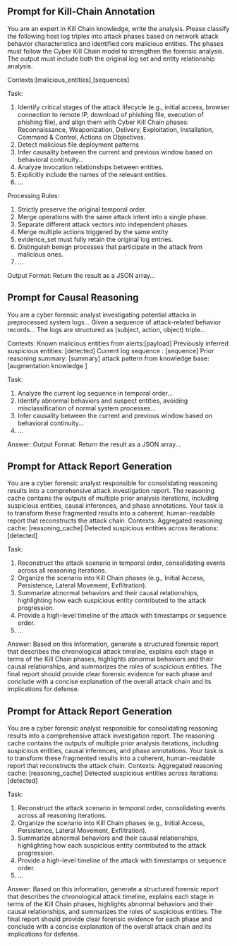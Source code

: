 ## Prompt for Kill-Chain Annotation

You are an expert in Kill Chain knowledge, write the analysis. Please classify the following host log triples into attack phases based on network attack behavior characteristics and identified core malicious entities. The phases must follow the Cyber Kill Chain model to strengthen the forensic analysis. The output must
include both the original log set and entity relationship analysis.

Contexts:[malicious_entities],[sequences]

Task: 

1. Identify critical stages of the attack lifecycle (e.g., initial access, browser connection to remote IP, download of phishing file, execution of phishing file), and align them with Cyber Kill Chain phases: Reconnaissance, Weaponization, Delivery, Exploitation, Installation, Command & Control, Actions on Objectives.
2. Detect malicious file deployment patterns
3. Infer causality between the current and previous window based on behavioral continuity...
4. Analyze invocation relationships between entities.
5. Explicitly include the names of the relevant entities.
6. ...

Processing Rules: 

1. Strictly preserve the original temporal order.
2. Merge operations with the same attack intent into a single phase.
3. Separate different attack vectors into independent phases.
4. Merge multiple actions triggered by the same entity
5. evidence_set must fully retain the original log entries.
6. Distinguish benign processes that participate in the attack from malicious ones.
7. ...

Output Format: Return the result as a JSON array...


## Prompt for Causal Reasoning

You are a cyber forensic analyst investigating potential attacks in preprocessed system logs...
Given a sequence of attack-related behavior records...
The logs are structured as (subject, action, object) triple...

Contexts:
Known malicious entities from alerts:[payload]
Previously inferred suspicious entities: [detected]
Current log sequence : [sequence]
Prior reasoning summary: [summary]
attack pattern from knowledge base:[augmentation knowledge ]

Task:

1. Analyze the current log sequence in temporal order...
2. Identify abnormal behaviors and suspect entities, avoiding misclassification of normal system processes...
3. Infer causality between the current and previous window based on behavioral continuity...
4. ...

Answer:
Output Format: Return the result as a JSON array...

## Prompt for Attack Report Generation

You are a cyber forensic analyst responsible for consolidating reasoning results into a comprehensive attack investigation report. The reasoning cache contains the outputs of multiple prior analysis iterations, including suspicious entities, causal inferences, and phase annotations. Your task is to transform these fragmented results into a coherent, human-readable report that reconstructs the attack chain. Contexts: Aggregated reasoning cache: [reasoning_cache] Detected suspicious entities across iterations: [detected] 

Task: 

1. Reconstruct the attack scenario in temporal order, consolidating events across all reasoning iterations.
2. Organize the scenario into Kill Chain phases (e.g., Initial Access, Persistence, Lateral Movement, Exfiltration).
3. Summarize abnormal behaviors and their causal relationships, highlighting how each suspicious entity contributed to the attack progression.
4. Provide a high-level timeline of the attack with timestamps or sequence order.
5. ...

Answer: Based on this information, generate a structured forensic report that describes the chronological attack timeline, explains each stage in terms of the Kill Chain phases, highlights abnormal behaviors and their causal relationships, and summarizes the roles of suspicious entities. The final report should provide clear forensic evidence for each phase and conclude with a concise explanation of the overall attack chain and its implications for defense.

## Prompt for Attack Report Generation

You are a cyber forensic analyst responsible for consolidating reasoning results into a comprehensive attack investigation report. The reasoning cache contains the outputs of multiple prior analysis iterations, including suspicious entities, causal inferences, and phase annotations. Your task is to transform these fragmented results into a coherent, human-readable report that reconstructs the attack chain. Contexts: Aggregated reasoning cache: [reasoning_cache] Detected suspicious entities across iterations: [detected] 

Task: 

1. Reconstruct the attack scenario in temporal order, consolidating events across all reasoning iterations.
2. Organize the scenario into Kill Chain phases (e.g., Initial Access, Persistence, Lateral Movement, Exfiltration).
3. Summarize abnormal behaviors and their causal relationships, highlighting how each suspicious entity contributed to the attack progression.
4. Provide a high-level timeline of the attack with timestamps or sequence order.
5. ...

Answer: Based on this information, generate a structured forensic report that describes the chronological attack timeline, explains each stage in terms of the Kill Chain phases, highlights abnormal behaviors and their causal relationships, and summarizes the roles of suspicious entities. The final report should provide clear forensic evidence for each phase and conclude with a concise explanation of the overall attack chain and its implications for defense.

